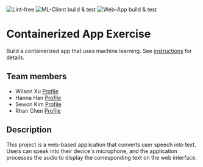 ![Lint-free](https://github.com/software-students-fall2024/4-containers-thecoders3/actions/workflows/lint.yml/badge.svg)
![ML-Client build & test](https://github.com/software-students-fall2024/4-containers-thecoders3/actions/workflows/build.yaml/badge.svg)
![Web-App build & test](https://github.com/software-students-fall2024/4-containers-thecoders3/actions/workflows/web-app.yaml/badge.svg)

# Containerized App Exercise

Build a containerized app that uses machine learning. See [instructions](./instructions.md) for details.

## Team members

* Wilson Xu [Profile](https://github.com/wilsonxu101)
* Hanna Han [Profile](https://github.com/HannaHan2)
* Sewon Kim [Profile](https://github.com/SewonKim0)
* Rhan Chen [Profile](https://github.com/xc528)

## Description

This project is a web-based application that converts user speech into text. Users can speak into their device's microphone, and the application processes the audio to display the corresponding text on the web interface.